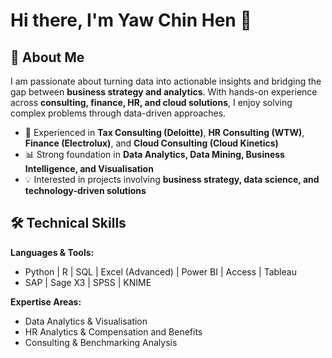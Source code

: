 # Hi there, I'm Yaw Chin Hen 👋  

## 🚀 About Me  
I am passionate about turning data into actionable insights and bridging the gap between **business strategy and analytics**. With hands-on experience across **consulting, finance, HR, and cloud solutions**, I enjoy solving complex problems through data-driven approaches.  

- 🔎 Experienced in **Tax Consulting (Deloitte)**, **HR Consulting (WTW)**, **Finance (Electrolux)**, and **Cloud Consulting (Cloud Kinetics)**  
- 📊 Strong foundation in **Data Analytics, Data Mining, Business Intelligence, and Visualisation**  
- 💡 Interested in projects involving **business strategy, data science, and technology-driven solutions**  

## 🛠️ Technical Skills  
**Languages & Tools:**  
- Python | R | SQL | Excel (Advanced) | Power BI | Access | Tableau  
- SAP | Sage X3 | SPSS | KNIME

**Expertise Areas:**  
- Data Analytics & Visualisation  
- HR Analytics & Compensation and Benefits 
- Consulting & Benchmarking Analysis   
